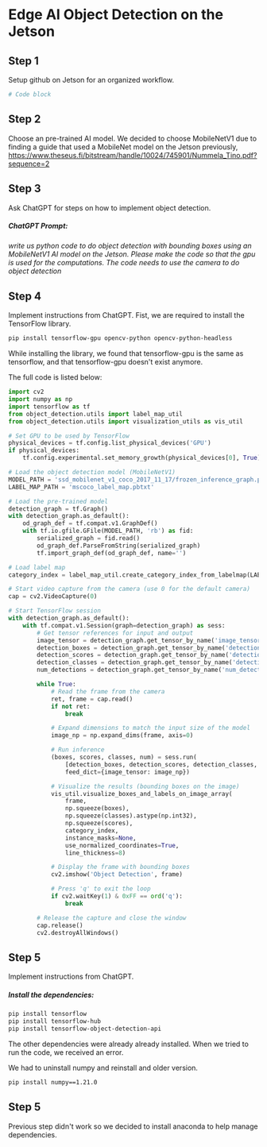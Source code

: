 # Edge AI Object Detection on the Jetson

## Step 1
Setup github on Jetson for an organized workflow.
```python
# Code block
```

## Step 2
Choose an pre-trained AI model.
We decided to choose MobileNetV1 due to finding a guide that used a MobileNet model on the Jetson previously, https://www.theseus.fi/bitstream/handle/10024/745901/Nummela_Tino.pdf?sequence=2

## Step 3
Ask ChatGPT for steps on how to implement object detection.
##### ChatGPT Prompt:
_write us python code to do object detection with bounding boxes using an MobileNetV1 AI model on the Jetson. Please make the code so that the gpu is used for the computations. The code needs to use the camera to do object detection_

## Step 4
Implement instructions from ChatGPT.
Fist, we are required to install the TensorFlow library.
```bash
pip install tensorflow-gpu opencv-python opencv-python-headless
```
While installing the library, we found that tensorflow-gpu is the same as tensorflow, and that tensorflow-gpu doesn't exist anymore.

The full code is listed below:
```python
import cv2
import numpy as np
import tensorflow as tf
from object_detection.utils import label_map_util
from object_detection.utils import visualization_utils as vis_util

# Set GPU to be used by TensorFlow
physical_devices = tf.config.list_physical_devices('GPU')
if physical_devices:
    tf.config.experimental.set_memory_growth(physical_devices[0], True)

# Load the object detection model (MobileNetV1)
MODEL_PATH = 'ssd_mobilenet_v1_coco_2017_11_17/frozen_inference_graph.pb'
LABEL_MAP_PATH = 'mscoco_label_map.pbtxt'

# Load the pre-trained model
detection_graph = tf.Graph()
with detection_graph.as_default():
    od_graph_def = tf.compat.v1.GraphDef()
    with tf.io.gfile.GFile(MODEL_PATH, 'rb') as fid:
        serialized_graph = fid.read()
        od_graph_def.ParseFromString(serialized_graph)
        tf.import_graph_def(od_graph_def, name='')

# Load label map
category_index = label_map_util.create_category_index_from_labelmap(LABEL_MAP_PATH, use_display_name=True)

# Start video capture from the camera (use 0 for the default camera)
cap = cv2.VideoCapture(0)

# Start TensorFlow session
with detection_graph.as_default():
    with tf.compat.v1.Session(graph=detection_graph) as sess:
        # Get tensor references for input and output
        image_tensor = detection_graph.get_tensor_by_name('image_tensor:0')
        detection_boxes = detection_graph.get_tensor_by_name('detection_boxes:0')
        detection_scores = detection_graph.get_tensor_by_name('detection_scores:0')
        detection_classes = detection_graph.get_tensor_by_name('detection_classes:0')
        num_detections = detection_graph.get_tensor_by_name('num_detections:0')

        while True:
            # Read the frame from the camera
            ret, frame = cap.read()
            if not ret:
                break

            # Expand dimensions to match the input size of the model
            image_np = np.expand_dims(frame, axis=0)

            # Run inference
            (boxes, scores, classes, num) = sess.run(
                [detection_boxes, detection_scores, detection_classes, num_detections],
                feed_dict={image_tensor: image_np})

            # Visualize the results (bounding boxes on the image)
            vis_util.visualize_boxes_and_labels_on_image_array(
                frame,
                np.squeeze(boxes),
                np.squeeze(classes).astype(np.int32),
                np.squeeze(scores),
                category_index,
                instance_masks=None,
                use_normalized_coordinates=True,
                line_thickness=8)

            # Display the frame with bounding boxes
            cv2.imshow('Object Detection', frame)

            # Press 'q' to exit the loop
            if cv2.waitKey(1) & 0xFF == ord('q'):
                break

        # Release the capture and close the window
        cap.release()
        cv2.destroyAllWindows()
```

## Step 5
Implement instructions from ChatGPT.
##### Install the dependencies:
```bash
pip install tensorflow
pip install tensorflow-hub
pip install tensorflow-object-detection-api
```
The other dependencies were already already installed.
When we tried to run the code, we received an error.

We had to uninstall numpy and reinstall and older version.
```bash
pip install numpy==1.21.0
```

## Step 5
Previous step didn't work so we decided to install anaconda to help manage dependencies.
